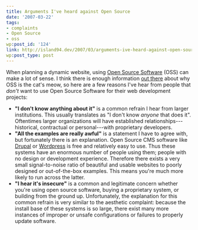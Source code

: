 ```yaml
---
title: Arguments I've heard against Open Source
date: '2007-03-22'
tags:
- complaints
- Open Source
- oss
wp:post_id: '124'
link: http://island94.dev/2007/03/arguments-ive-heard-against-open-source/
wp:post_type: post
---
```


When planning a dynamic website, using <a href="http://nonprofiteye.blogspot.com/2006/11/non-profit-open-source.html">Open Source Software</a> (OSS) can make a lot of sense.  I think there is enough information <a title="technorati search: 'open source is awesome'" href="http://technorati.com/search/open+source+is+awesome">out there</a> about why OSS is the cat's meow, so here are a few reasons I've hear from people that <em>don't</em> want to use Open Source Software for their web development projects:
<ul>
	<li><strong>"I don't know anything about it"</strong> is a common refrain I hear from larger institutions.  This usually translates as "I don't know <em>anyone</em> that does it".  Oftentimes larger organizations will have established relationships---historical, contractual or personal---with proprietary developers.</li>
	<li><strong>"All the examples are really awful"</strong> is a statement  I have to agree with, but fortunately there is an explanation.  Open Source CMS software like <a href="http://drupal.org">Drupal</a> or <a href="http://wordpress.org">Wordpress</a> is free and relatively easy to use. Thus these systems have an enormous number of people using them; people with no design or development experience.  Therefore there exists a very small signal-to-noise ratio of beautiful and usable websites to poorly designed or out-of-the-box examples.  This means you're much more likely to run across the latter.</li>
	<li><strong>"I hear it's insecure"</strong> is a common and legitimate concern whether you're using open source software, buying a proprietary system, or building from the ground up.  Unfortunately, the explanation for this common refrain is very similar to the aesthetic complaint: because the install base of these systems is so large, there exist many more instances of improper or unsafe configurations or failures to properly update software.</li>
</ul>
<!--break-->
